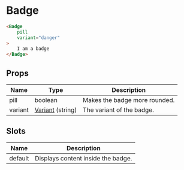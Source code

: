 # Badge

```html
<Badge
    pill
    variant="danger"
>
    I am a badge
</Badge>
```

## Props

| Name | Type | Description |
| - | - | - |
| pill | boolean | Makes the badge more rounded. |
| variant | [Variant](#link-to-variant-definition) (string) | The variant of the badge. |

## Slots

| Name | Description |
| - | - |
| default | Displays content inside the badge. |
